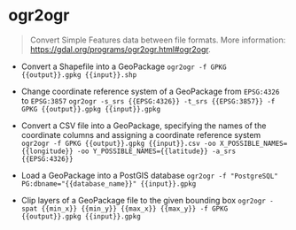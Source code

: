 # ogr2ogr
> Convert Simple Features data between file formats.
> More information: <https://gdal.org/programs/ogr2ogr.html#ogr2ogr>.

- Convert a Shapefile into a GeoPackage
`ogr2ogr -f GPKG {{output}}.gpkg {{input}}.shp`

- Change coordinate reference system of a GeoPackage from `EPSG:4326` to `EPSG:3857`
`ogr2ogr -s_srs {{EPSG:4326}} -t_srs {{EPSG:3857}} -f GPKG {{output}}.gpkg {{input}}.gpkg`

- Convert a CSV file into a GeoPackage, specifying the names of the coordinate columns and assigning a coordinate reference system
`ogr2ogr -f GPKG {{output}}.gpkg {{input}}.csv -oo X_POSSIBLE_NAMES={{longitude}} -oo Y_POSSIBLE_NAMES={{latitude}} -a_srs {{EPSG:4326}}`

- Load a GeoPackage into a PostGIS database
`ogr2ogr -f "PostgreSQL" PG:dbname="{{database_name}}" {{input}}.gpkg`

- Clip layers of a GeoPackage file to the given bounding box
`ogr2ogr -spat {{min_x}} {{min_y}} {{max_x}} {{max_y}} -f GPKG {{output}}.gpkg {{input}}.gpkg`
